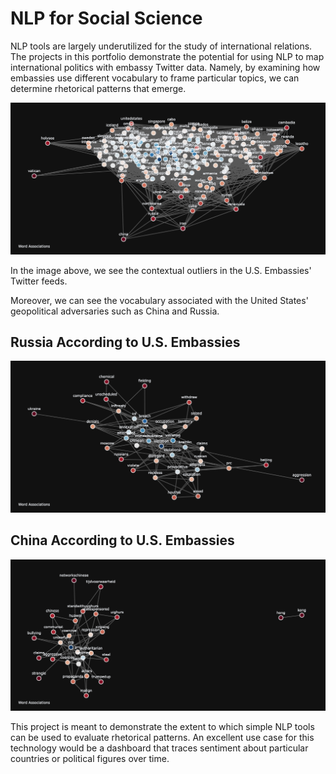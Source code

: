 # NLP for Social Science

NLP tools are largely underutilized for the study of international relations. The projects in this portfolio demonstrate the potential for using NLP to map international politics with embassy Twitter data. Namely, by examining how embassies use different vocabulary to frame particular topics, we can determine rhetorical patterns that emerge.

![alt text](/assets/worldoutliers.png)

In the image above, we see the contextual outliers in the U.S. Embassies' Twitter feeds.

Moreover, we can see the vocabulary associated with the United States' geopolitical adversaries such as China and Russia.

## Russia According to U.S. Embassies

![alt text](/assets/russia.png)

## China According to U.S. Embassies

![alt text](/assets/china.png)

This project is meant to demonstrate the extent to which simple NLP tools can be used to evaluate rhetorical patterns. An excellent use case for this technology would be a dashboard that traces sentiment about particular countries or political figures over time.
